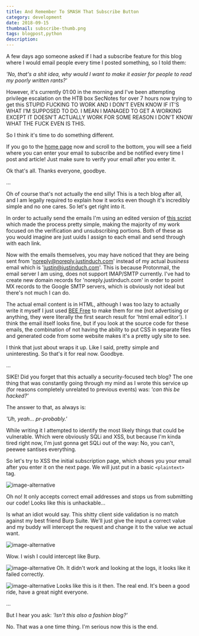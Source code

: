 ```yaml
---
title: And Remember To SMASH That Subscribe Button
category: development
date: 2018-09-15
thumbnail: subscribe-thumb.png
tags: blogpost,python
description:
---
```


A few days ago someone asked if I had a subscribe feature for this blog where I would email people every time I posted something, so I told them:

*'No, that's a shit idea, why would I want to make it easier for people to read my poorly written rants?'*

However, it's currently 01:00 in the morning and I've been attempting privilege escalation on the HTB box SecNotes for over 7 hours now trying to get this STUPID FUCKING **<redacted for spoilers>** TO WORK AND I DON'T EVEN KNOW IF IT'S WHAT I'M SUPPOSED TO DO. I MEAN I MANAGED TO GET A **<redacted for spoilers>** WORKING EXCEPT IT DOESN'T ACTUALLY WORK FOR SOME REASON I DON'T KNOW WHAT THE FUCK EVEN IS THIS.

So I think it's time to do something different.

If you go to the [home page](/) now and scroll to the bottom, you will see a field where you can enter your email to subscribe and be notified every time I post and article! Just make sure to verify your email after you enter it.

Ok that's all. Thanks everyone, goodbye.

...

Oh of course that's not actually the end silly! This is a tech blog after all, and I am legally required to explain how it works even though it's incredibly simple and no one cares. So let's get right into it.

In order to actually send the emails I'm using an edited version of [this script](https://github.com/ludmal/pylib/blob/master/mail.py) which made the process pretty simple, making the majority of my work focused on the verification and unsubscribing portions. Both of these as you would imagine are just uuids I assign to each email and send through with each link.

Now with the emails themselves, you may have noticed that they are being sent from 'noreply@noreply.justinduch.com' instead of my actual *business* email which is 'justin@justinduch.com'. This is because Protonmail, the email server I am using, does not support IMAP/SMTP currently. I've had to create new domain records for 'noreply.justinduch.com' in order to point MX records to the Google SMTP servers, which is obviously not ideal but there's not much I can do.

The actual email content is in HTML, although I was too lazy to actually write it myself I just used [BEE Free](https://beefree.io/) to make them for me (not advertising or anything, they were literally the first search result for 'html email editor'). I think the email itself looks fine, but if you look at the source code for these emails, the combination of not having the ability to put CSS in separate files and generated code from some website makes it's a pretty ugly site to see.

I think that just about wraps it up. Like I said, pretty simple and uninteresting. So that's it for real now. Goodbye.

...

SIKE! Did you forget that this actually a security-focused tech blog? The one thing that was constantly going through my mind as I wrote this service up (for reasons completely unrelated to previous events) was: *'can this be hacked?'*

The answer to that, as always is:

*'Uh, yeah... pr-probably.'*

While writing it I attempted to identify the most likely things that could be vulnerable. Which were obviously SQLi and XSS, but because I'm kinda tired right now, I'm just gonna get SQLi out of the way: No, you can't, peewee santises everything.

So let's try to XSS the initial subscription page, which shows you your email after you enter it on the next page. We will just put in a basic `<plaintext>` tag.

![image-alternative](https://beanpuppy.sirv.com/blog/img/subscribe-plaintext.png)

Oh no! It only accepts correct email addresses and stops us from submitting our code! Looks like this is unhackable...

Is what an idiot would say. This shitty client side validation is no match against my best friend Burp Suite. We'll just give the input a correct value and my buddy will intercept the request and change it to the value we actual want.

![image-alternative](https://beanpuppy.sirv.com/blog/img/subscribe-burb.png)

Wow. I wish I could intercept like Burp.

![image-alternative](https://beanpuppy.sirv.com/blog/img/subscribe-fail.png) Oh. It didn't work and looking at the logs, it looks like it failed correctly.

![image-alternative](https://beanpuppy.sirv.com/blog/img/subscribe-error.png) Looks like this is it then. The real end. It's been a good ride, have a great night everyone.

...

But I hear you ask: *'Isn't this also a fashion blog?'*

No. That was a one time thing. I'm serious now this is the end.

